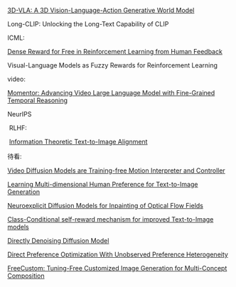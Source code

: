[3D-VLA: A 3D Vision-Language-Action Generative World Model](https://arxiv.org/abs/2403.09631)

Long-CLIP: Unlocking the Long-Text Capability of CLIP



ICML: 

[Dense Reward for Free in Reinforcement Learning from Human Feedback](https://arxiv.org/abs/2402.00782)



Visual-Language Models as Fuzzy Rewards for Reinforcement Learning

video:

[Momentor: Advancing Video Large Language Model with Fine-Grained Temporal Reasoning](https://arxiv.org/abs/2402.11435)



NeurIPS

​	RLHF:

​	[Information Theoretic Text-to-Image Alignment](https://arxiv.org/abs/2405.20759)





待看:

[Video Diffusion Models are Training-free Motion Interpreter and Controller](https://arxiv.org/abs/2405.14864)

[Learning Multi-dimensional Human Preference for Text-to-Image Generation](https://arxiv.org/abs/2405.14705)

[Neuroexplicit Diffusion Models for Inpainting of Optical Flow Fields](https://arxiv.org/abs/2405.14599)

[Class-Conditional self-reward mechanism for improved Text-to-Image models](https://arxiv.org/abs/2405.13473)

[Directly Denoising Diffusion Model](https://arxiv.org/abs/2405.13540)

[Direct Preference Optimization With Unobserved Preference Heterogeneity](https://arxiv.org/abs/2405.15065)

[FreeCustom: Tuning-Free Customized Image Generation for Multi-Concept Composition](https://arxiv.org/abs/2405.13870)

